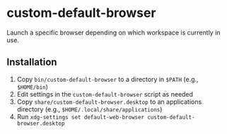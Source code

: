 # custom-default-browser

Launch a specific browser depending on which workspace is currently in use.

## Installation

1. Copy `bin/custom-default-browser` to a directory in `$PATH` (e.g., `$HOME/bin`)
2. Edit settings in the `custom-default-browser` script as needed
3. Copy `share/custom-default-browser.desktop` to an applications directory (e.g., `$HOME/.local/share/applications`)
4. Run `xdg-settings set default-web-browser custom-default-browser.desktop`
